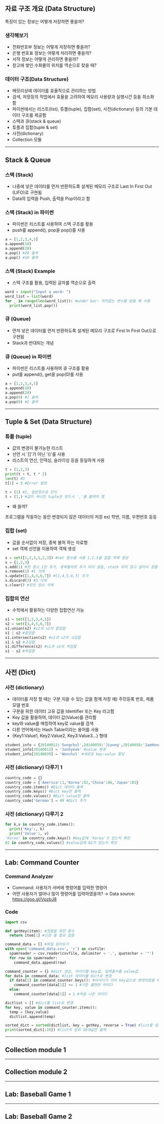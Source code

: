 ## 자료 구조 개요 (Data Structure)

특징이 있는 정보는 어떻게 저장하면 좋을까?

### 생각해보기
* 전화번호부 정보는 어떻게 저장하면 좋을까?
* 은행 번호표 정보는 어떻게 처리하면 좋을까?
* 서적 정보는 어떻게 관리하면 좋을까?
* 창고에 쌓인 수화물의 위치를 역순으로 찾을 때?

### 데이터 구조(Data Structure)
* 메모리상에 데이터를 효율적으로 관리하는 방법
* 검색, 저장등의 작업에서 효율을 고려하여 메모리 사용량과 실행시간 등을 최소화 함
* 파이썬에서는 리스트(list), 튜플(tuple), 집합(set), 사전(dictionary) 등의 기본 데이터 구조를 제공함
* 스택과 큐(stack & queue)
* 튜플과 집합(tuple & set)
* 사전(dictionary)
* Collection 모듈

---

## Stack & Queue

### 스택 (Stack)
* 나중에 넣은 데이터를 먼저 반환하도록 설계된 메모리 구조로 Last In First Out (LIFO)로 구현됨
* Data의 입력을 Push, 출력을 Pop이라고 함

### 스택 (Stack) in 파이썬
* 파이썬은 리스트를 사용하여 스택 구조를 활용
* push를 append(), pop을 pop()를 사용
```python
a = [1,2,3,4,5]
a.append(10)
a.append(20)
a.pop() #20 출력
a.pop() #10 출력
```

### 스택 (Stack) Example
* 스택 구조를 활용, 입력된 글자를 역순으로 출력
```python
word = input("Input a word: ")
word_list = list(word)
for _ in range(len(word_list)): #under bar: 의미없는 변수를 받을 때 사용
  print(word_list.pop())
```

### 큐 (Queue)
* 먼저 넣은 데이터를 먼저 반환하도록 설계된 메모리 구조로 First In First Out으로 구현됨
* Stack과 반대되는 개념

### 큐 (Queue) in 파이썬
* 파이썬은 리스트를 사용하여 큐 구조를 활용
* put를 append(), get을 pop(0)를 사용
```python
a = [1,2,3,4,5]
a.append(10)
a.append(20)
a.pop(0) #1 출력
a.pop(0) #2 출력
```

---

## Tuple & Set (Data Structure)

### 튜플 (tuple)
* 값의 변경이 불가능한 리스트
* 선언 시 '[]'가 아닌 '()'를 사용
* 리스트의 연산, 인덱싱, 슬라이싱 등을 동일하게 사용
```python
t = (1,2,3)
print(t + t, t * 2)
len(t) #3
t[1] = 5 #Error 발생

t = (1) #1, 일반정수로 인식
t = (1,) #값이 하나인 tuple은 반드시 ','를 붙여야 함
```
* 왜 쓸까?

프로그램을 작동하는 동안 변경되지 않은 데이터의 저장 ex) 학번, 이름, 우편번호 등등

### 집합 (set)
* 값을 순서없이 저장, 중복 불허 하는 자료형
* set 객체 선언을 이용하여 객체 생성
```python
s = set([1,2,3,1,2,3]) #set 함수를 사용 1,2,3을 집합 객체 생성
s = {1,2,3}
s.add(1) #한 원소 1만 추가, 중복불허로 추가 되지 않음, stack 되지 않고 알아서 정렬
s.remove(1) #1 삭제
s.update([1,4,5,6,7]) #[1,4,5,6,7] 추가
s.discard(3) #3 삭제
s.clear() #모든 원소 삭제
```

### 집합의 연산
* 수학에서 활용하는 다양한 집합연산 가능
```python
s1 = set([1,2,3,4,5])
s2 = set([3,4,5,6,7])
s1.union(s2) #s1과 s2의 합집합
s1 | s2 #합집합
s1.intersection(s2) #s1과 s2의 교집합
s1 & s2 #교집합
s1.difference(s2) #s1과 s2의 차집합
s1 - s2 #차집합
```

---

## 사전 (Dict)

### 사전 (dictionary)
* 데이터를 저장 할 때는 구분 지을 수 있는 값을 함께 저장 예) 주민등록 번호, 제품 모델 번호
* 구분을 위한 데이터 고유 값을 Identifier 또는 Key 라고함
* Key 값을 활용하여, 데이터 값(Value)를 관리함
* key와 value를 매칭하여 key로 value를 검색
* 다른 언어에서는 Hash Table이라는 용어를 사용
* {Key1:Value1, Key2:Value2, Key3:Value3...} 형태
```python
student_info = {20140012:'Sungchul',20140059:'Jiyong',20140058:'JaeHong'}
student_info[20140012] = 'Janhyeok' #value 변경
student_info[20140039] = 'Wonchul' #새로운 key:value 할당
```

### 사전 (dictionary) 다루기 1
```python
country_code = {}
country_code = {'America':1,'Korea':82,'China':86,'Japan':81}
country_code.items() #Dict 데이터 출력
country_code.keys() #Dict key만 출력
country_code.values() #Dict value만 출력
country_code['German'] = 49 #Dict 추가
```

### 사전 (dictionary) 다루기 2
```python
for k,v in country_code.items():
  print('Key':, k)
  print('Value':, v)
'Korea' in country_code.keys() #key값에 'Korea'가 있는지 확인
82 in country_code.values() #value값에 82가 있는지 확인
```

---

## Lab: Command Counter

### Command Analyzer
* Command: 사용자가 서버에 명령어를 입력한 명령어
* 어떤 사용자가 얼마나 많이 명령어를 입력하였을까? → Data source: https://goo.gl/VpzbJ8

### Code
```python
import csv

def getKey(item): #정렬을 위한 함수
  return item[1] #신경 쓸 필요 없음

command_data = [] #파일 읽어오기
with open('command_data.csv', 'r') as csvfile:
  spamreader = csv.reader(csvfile, delimiter = ',', quotechar = '"')
  for row in spamreader:
    command_data.append(row)

command_counter = {} #dict 생성, 아이디를 key값, 입력줄수를 value값
for data in command_data: #list 데이터를 dict로 변경
  if data[1] in command_counter.keys(): #아이디가 이미 key값으로 변경되었을 때
    command_counter[data[1]] += 1 #기존 출현한 아이디
  else:
    command_counter[data[1]] = 1 #처음 나온 아이디

dictlist = [] #dict를 list로 변경
for key, value in command_counter.items():
  temp = [key,value]
  dictlist.append(temp)

sorted_dict = sorted(dictlist, key = getKey, reverse = True) #list를 입력 줄 수로 정렬
print(sorted_dict[:10]) #list의 상위 10개값만 출력
```

---

## Collection module 1











---

## Collection module 2








---

## Lab: Baseball Game 1










---

## Lab: Baseball Game 2





